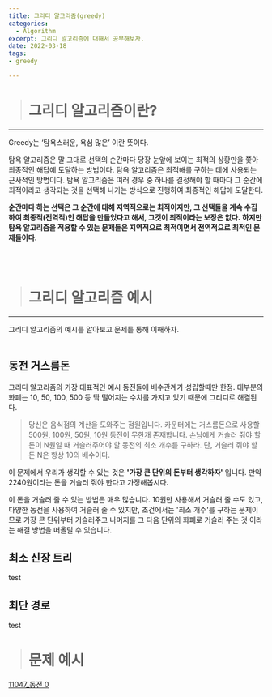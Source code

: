 ```yaml
---
title: 그리디 알고리즘(greedy)
categories: 
  - Algorithm
excerpt: 그리디 알고리즘에 대해서 공부해보자.
date: 2022-03-18
tags:
- greedy

---
```




> # 그리디 알고리즘이란?
---

Greedy는 ‘탐욕스러운, 욕심 많은’ 이란 뜻이다.

탐욕 알고리즘은 말 그대로 선택의 순간마다 당장 눈앞에 보이는 최적의 상황만을 쫓아 최종적인 해답에 도달하는 방법이다.
탐욕 알고리즘은 최적해를 구하는 데에 사용되는 근사적인 방법이다.
탐욕 알고리즘은 여러 경우 중 하나를 결정해야 할 때마다 그 순간에 최적이라고 생각되는 것을 선택해 나가는 방식으로 진행하여 최종적인 해답에 도달한다.

**순간마다 하는 선택은 그 순간에 대해 지역적으로는 최적이지만, 그 선택들을 계속 수집하여 최종적(전역적)인 해답을 만들었다고 해서, 그것이 최적이라는 보장은 없다.**
**하지만 탐욕 알고리즘을 적용할 수 있는 문제들은 지역적으로 최적이면서 전역적으로 최적인 문제들이다.**      


<br />
<br />


> # 그리디 알고리즘 예시
---

그리디 알고리즘의 예시를 알아보고 문제를 통해 이해하자.
<br />
<br />

## 동전 거스름돈

그리디 알고리즘의 가장 대표적인 예시
동전들에 배수관계가 성립할때만 한정.
대부분의 화폐는 10, 50, 100, 500 등 딱 떨어지는 수치를 가지고 있기 때문에 그리디로 해결된다.

> 당신은 음식점의 계산을 도와주는 점원입니다. 카운터에는 거스름돈으로 사용할 500원, 100원, 50원, 10원 동전이 무한개 존재합니다. 손님에게 거슬러 줘야 할 돈이 N원일 때 거슬러주어야 할 동전의 최소 개수를 구하라. 단, 거슬러 줘야 할 돈 N은 항상 10의 배수이다.

이 문제에서 우리가 생각할 수 있는 것은 **'가장 큰 단위의 돈부터 생각하자'** 입니다. 만약 2240원이라는 돈을 거슬러 줘야 한다고 가정해봅시다.

이 돈을 거슬러 줄 수 있는 방법은 매우 많습니다. 10원만 사용해서 거슬러 줄 수도 있고, 다양한 동전을 사용하여 거슬러 줄 수 있지만, 조건에서는 '최소 개수'를 구하는 문제이므로 가장 큰 단위부터 거슬러주고 나머지를 그 다음 단위의 화폐로 거슬러 주는 것 이라는 해결 방법을 떠올릴 수 있습니다.

## 최소 신장 트리
test


## 최단 경로
test



> # 문제 예시

[11047_동전 0](https://lee-jisang.github.io/baekjoon/2022/04/14/11047%EB%8F%99%EC%A0%84-0/)


